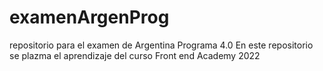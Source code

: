 # examenArgenProg
repositorio para el examen de Argentina Programa 4.0
En este repositorio se plazma el aprendizaje del curso Front end Academy 2022
